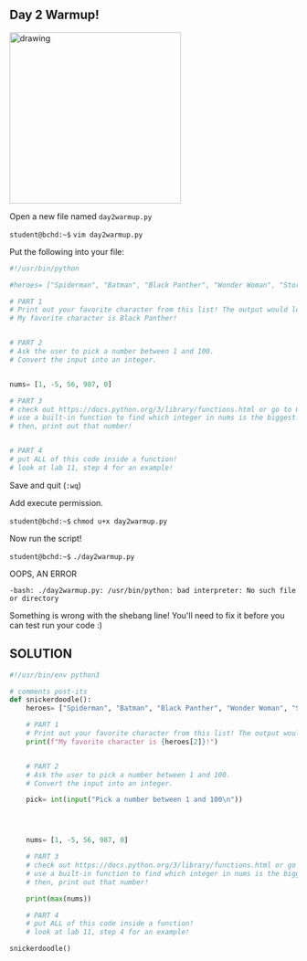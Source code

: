 ## Day 2 Warmup!

<img src="https://pbs.twimg.com/media/Ei1-My3UMAAwJ4a.jpg" alt="drawing" width="300"/>

Open a new file named `day2warmup.py`

`student@bchd:~$` `vim day2warmup.py`

Put the following into your file:

```python
#!/usr/bin/python

#heroes= ["Spiderman", "Batman", "Black Panther", "Wonder Woman", "Storm"]

# PART 1
# Print out your favorite character from this list! The output would look something like:
# My favorite character is Black Panther!


# PART 2
# Ask the user to pick a number between 1 and 100.
# Convert the input into an integer.


nums= [1, -5, 56, 987, 0]

# PART 3
# check out https://docs.python.org/3/library/functions.html or go to Google
# use a built-in function to find which integer in nums is the biggest.
# then, print out that number!


# PART 4
# put ALL of this code inside a function!
# look at lab 11, step 4 for an example!
```

Save and quit (`:wq`)

Add execute permission.

`student@bchd:~$` `chmod u+x day2warmup.py`

Now run the script!

`student@bchd:~$` `./day2warmup.py`

OOPS, AN ERROR
```
-bash: ./day2warmup.py: /usr/bin/python: bad interpreter: No such file or directory
```

Something is wrong with the shebang line! You'll need to fix it before you can test run your code :)


## SOLUTION

```python
#!/usr/bin/env python3

# comments post-its
def snickerdoodle():
    heroes= ["Spiderman", "Batman", "Black Panther", "Wonder Woman", "Storm"]

    # PART 1
    # Print out your favorite character from this list! The output would look something like:
    print(f"My favorite character is {heroes[2]}!")


    # PART 2
    # Ask the user to pick a number between 1 and 100.
    # Convert the input into an integer.

    pick= int(input("Pick a number between 1 and 100\n"))




    nums= [1, -5, 56, 987, 0]

    # PART 3
    # check out https://docs.python.org/3/library/functions.html or go to Google
    # use a built-in function to find which integer in nums is the biggest.
    # then, print out that number!

    print(max(nums))

    # PART 4
    # put ALL of this code inside a function!
    # look at lab 11, step 4 for an example!

snickerdoodle()
```
